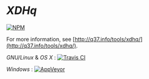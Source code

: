 # *XDHq*

[![NPM](https://nodei.co/npm/xdhq.png)](https://nodei.co/npm/xdhq/)

For more information, see [http://q37.info/tools/xdhq/](http://q37.info/tools/xdhq/).

*GNU/Linux* & *OS X* : [![Travis CI](https://travis-ci.org/epeios-q37/xdhqxdxh.png)](https://travis-ci.org/epeios-q37/xdhqxdh)
 
*Windows* : [![AppVeyor](http://ci.appveyor.com/api/projects/status/github/epeios-q37/xdhqxdh)](http://ci.appveyor.com/project/epeios-q37/xdhqxdh)



